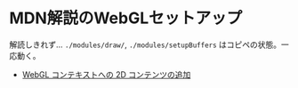 # MDN解説のWebGLセットアップ
解読しきれず... `./modules/draw/`, `./modules/setupBuffers` はコピペの状態。一応動く。

- [WebGL コンテキストへの 2D コンテンツの追加](https://developer.mozilla.org/ja/docs/Web/API/WebGL_API/Tutorial/Adding_2D_content_to_a_WebGL_context)
